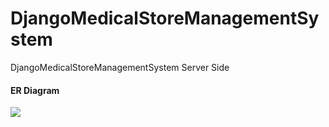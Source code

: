 # DjangoMedicalStoreManagementSystem
DjangoMedicalStoreManagementSystem Server Side
<br>
<h4>ER Diagram</h4>

<img src="https://github.com/hackstarsj/DjangoMedicalStoreManagementSystem/blob/master/screenshots/ER_DIAGRAM.png"/>